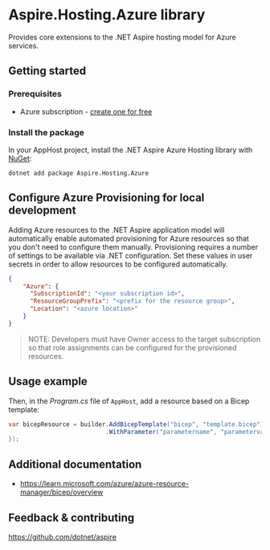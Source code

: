 # Aspire.Hosting.Azure library

Provides core extensions to the .NET Aspire hosting model for Azure services.

## Getting started

### Prerequisites

- Azure subscription - [create one for free](https://azure.microsoft.com/free/)

### Install the package

In your AppHost project, install the .NET Aspire Azure Hosting library with [NuGet](https://www.nuget.org):

```dotnetcli
dotnet add package Aspire.Hosting.Azure
```

## Configure Azure Provisioning for local development

Adding Azure resources to the .NET Aspire application model will automatically enable automated provisioning
for Azure resources so that you don't need to configure them manually. Provisioning requires a number of settings
to be available via .NET configuration. Set these values in user secrets in order to allow resources to be configured
automatically.

```json
{
    "Azure": {
      "SubscriptionId": "<your subscription id>",
      "ResourceGroupPrefix": "<prefix for the resource group>",
      "Location": "<azure location>"
    }
}
```

> NOTE: Developers must have Owner access to the target subscription so that role assignments
> can be configured for the provisioned resources.

## Usage example

Then, in the _Program.cs_ file of `AppHost`, add a resource based on a Bicep template:

```csharp
var bicepResource = builder.AddBicepTemplate("bicep", "template.bicep")
                           .WithParameter("parametername", "parametervalue");
});

```

## Additional documentation

* https://learn.microsoft.com/azure/azure-resource-manager/bicep/overview

## Feedback & contributing

https://github.com/dotnet/aspire
